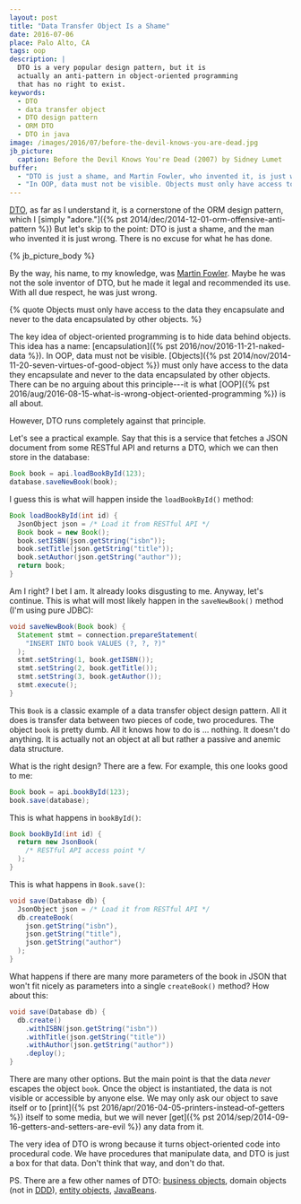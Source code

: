 ```yaml
---
layout: post
title: "Data Transfer Object Is a Shame"
date: 2016-07-06
place: Palo Alto, CA
tags: oop
description: |
  DTO is a very popular design pattern, but it is
  actually an anti-pattern in object-oriented programming
  that has no right to exist.
keywords:
  - DTO
  - data transfer object
  - DTO design pattern
  - ORM DTO
  - DTO in java
image: /images/2016/07/before-the-devil-knows-you-are-dead.jpg
jb_picture:
  caption: Before the Devil Knows You're Dead (2007) by Sidney Lumet
buffer:
  - "DTO is just a shame, and Martin Fowler, who invented it, is just wrong."
  - "In OOP, data must not be visible. Objects must only have access to the data they encapsulate and never to the data encapsulated by other objects."
---
```


[DTO](https://en.wikipedia.org/wiki/Data_transfer_object),
as far as I understand it, is a cornerstone of the ORM design pattern,
which I [simply "adore."]({% pst 2014/dec/2014-12-01-orm-offensive-anti-pattern %})
But let's skip to the point: DTO is just a shame, and the man who invented
it is just wrong. There is no excuse for what he has done.

<!--more-->

{% jb_picture_body %}

By the way, his name, to my knowledge, was
[Martin Fowler](https://martinfowler.com/bliki/LocalDTO.html). Maybe he
was not the sole inventor of DTO, but he made it legal and recommended
its use. With all due respect, he was just wrong.

{% quote Objects must only have access to the data they encapsulate and never to the data encapsulated by other objects.  %}

The key idea of object-oriented programming is to hide data
behind objects. This idea has a name:
[encapsulation]({% pst 2016/nov/2016-11-21-naked-data %}).
In OOP, data
must not be visible. [Objects]({% pst 2014/nov/2014-11-20-seven-virtues-of-good-object %})
must only have access to the data they
encapsulate and never to the data encapsulated by other objects. There
can be no arguing about this principle---it is what
[OOP]({% pst 2016/aug/2016-08-15-what-is-wrong-object-oriented-programming %}) is all about.

However, DTO runs completely against that principle.

Let's see a practical example. Say that this is a service that fetches
a JSON document from some RESTful API and returns a DTO, which we can then
store in the database:

```java
Book book = api.loadBookById(123);
database.saveNewBook(book);
```

I guess this is what will happen inside the `loadBookById()` method:

```java
Book loadBookById(int id) {
  JsonObject json = /* Load it from RESTful API */
  Book book = new Book();
  book.setISBN(json.getString("isbn"));
  book.setTitle(json.getString("title"));
  book.setAuthor(json.getString("author"));
  return book;
}
```

Am I right? I bet I am. It already looks disgusting to me. Anyway, let's
continue. This is what will most likely happen in the `saveNewBook()` method
(I'm using pure JDBC):

```java
void saveNewBook(Book book) {
  Statement stmt = connection.prepareStatement(
    "INSERT INTO book VALUES (?, ?, ?)"
  );
  stmt.setString(1, book.getISBN());
  stmt.setString(2, book.getTitle());
  stmt.setString(3, book.getAuthor());
  stmt.execute();
}
```

This `Book` is a classic example of a data transfer object design pattern.
All it does is transfer
data between two pieces of code, two procedures. The object `book` is pretty
dumb. All it knows how to do is ... nothing. It doesn't do anything. It is
actually not an object at all but rather a passive and anemic data structure.

What is the right design? There are a few. For example, this one looks
good to me:

```java
Book book = api.bookById(123);
book.save(database);
```

This is what happens in `bookById()`:

```java
Book bookById(int id) {
  return new JsonBook(
    /* RESTful API access point */
  );
}
```

This is what happens in `Book.save()`:

```java
void save(Database db) {
  JsonObject json = /* Load it from RESTful API */
  db.createBook(
    json.getString("isbn"),
    json.getString("title"),
    json.getString("author")
  );
}
```

What happens if there are many more parameters of the book in JSON that won't
fit nicely as parameters into a single `createBook()` method? How about this:

```java
void save(Database db) {
  db.create()
    .withISBN(json.getString("isbn"))
    .withTitle(json.getString("title"))
    .withAuthor(json.getString("author"))
    .deploy();
}
```

There are many other options. But the main point is that the data
_never_ escapes the object `book`. Once the object is instantiated, the
data is not visible or accessible by anyone else. We may only
ask our object to save itself or to
[print]({% pst 2016/apr/2016-04-05-printers-instead-of-getters %})
itself to some media, but we
will never [get]({% pst 2014/sep/2014-09-16-getters-and-setters-are-evil %})
any data from it.

The very idea of DTO is wrong because it turns object-oriented code
into procedural code. We have procedures that manipulate data, and DTO is just
a box for that data. Don't think that way, and don't do that.

PS. There are a few other names of DTO:
[business objects](https://en.wikipedia.org/wiki/Business_object),
domain objects (not in [DDD](https://en.wikipedia.org/wiki/Domain-driven_design)),
[entity objects](https://docs.oracle.com/cd/A97335_02/apps.102/bc4j/developing_bc_projects/bc_awhatisaneo.htm),
[JavaBeans](https://en.wikipedia.org/wiki/JavaBeans).

